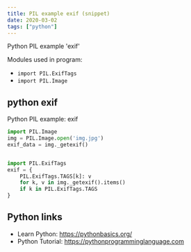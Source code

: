 ```yaml
---
title: PIL example exif (snippet)
date: 2020-03-02
tags: ["python"]
---
```

Python PIL example 'exif'


Modules used in program: 
* `import PIL.ExifTags`
* `import PIL.Image`

## python exif

Python PIL example: exif

```python
import PIL.Image
img = PIL.Image.open('img.jpg')
exif_data = img._getexif()


import PIL.ExifTags
exif = {
    PIL.ExifTags.TAGS[k]: v
    for k, v in img._getexif().items()
    if k in PIL.ExifTags.TAGS
}

```

## Python links

- Learn Python: https://pythonbasics.org/
- Python Tutorial: https://pythonprogramminglanguage.com
